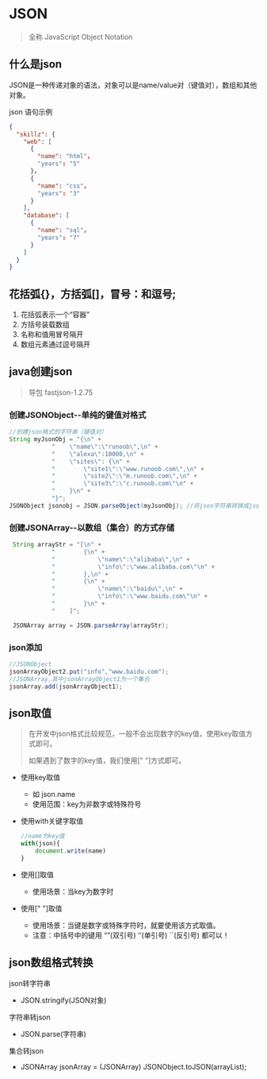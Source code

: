 # JSON

> 全称 JavaScript Object Notation

## 什么是json

JSON是一种传递对象的语法，对象可以是name/value对（键值对），数组和其他对象。

json 语句示例

```json
{
  "skillz": {
    "web": [ 
      {
        "name": "html"，
        "years": "5"
      }，
      {
        "name": "css"，
        "years": "3" 
      }
    ],
    "database": [
      {
        "name": "sql"，
        "years": "7" 
      }
    ]
  }
}
```

## 花括弧{}，方括弧[]，冒号：和逗号;

1. 花括弧表示一个“容器”
2. 方括号装载数组
3. 名称和值用冒号隔开
4. 数组元素通过逗号隔开

## java创建json
> 导包 fastjson-1.2.75

### 创建JSONObject--单纯的键值对格式

```java
//创建json格式的字符串（键值对） 
String myJsonObj = "{\n" +
            "    \"name\":\"runoob\",\n" +
            "    \"alexa\":10000,\n" +
            "    \"sites\": {\n" +
            "        \"site1\":\"www.runoob.com\",\n" +
            "        \"site2\":\"m.runoob.com\",\n" +
            "        \"site3\":\"c.runoob.com\"\n" +
            "    }\n" +
            "}";
JSONObject jsonobj = JSON.parseObject(myJsonObj); //将json字符串转换成jsonObject对象
```

### 创建JSONArray--以数组（集合）的方式存储

```java
 String arrayStr = "[\n" +
            "        {\n" +
            "            \"name\":\"alibaba\",\n" +
            "            \"info\":\"www.alibaba.com\"\n" +
            "        },\n" +
            "        {\n" +
            "            \"name\":\"baidu\",\n" +
            "            \"info\":\"www.baidu.com\"\n" +
            "        }\n" +
            "    ]";

 JSONArray array = JSON.parseArray(arrayStr);
```

### json添加

```java
//JSONObject
jsonArrayObject2.put("info","www.baidu.com");
//JSONArray,其中jsonArrayObject1为一个集合
jsonArray.add(jsonArrayObject1);
```

## json取值
> 在开发中json格式比较规范，一般不会出现数字的key值，使用key取值方式即可。
>
> 如果遇到了数字的key值，我们使用[" "]方式即可。

- 使用key取值

    - 如 json.name
    - 使用范围：key为非数字或特殊符号

- 使用with关键字取值

  ```javascript
  //name为key值
  with(json){
      document.write(name)
  }
  ```

- 使用[\]取值

    - 使用场景：当key为数字时

- 使用[" "\]取值

    - 使用场景：当键是数字或特殊字符时，就要使用该方式取值。
    - 注意：中括号中的键用 “”(双引号) ‘’(单引号) ``(反引号) 都可以！

## json数组格式转换

json转字符串

- JSON.stringify(JSON对象)

字符串转json

- JSON.parse(字符串)

集合转json

- JSONArray jsonArray = (JSONArray) JSONObject.toJSON(arrayList);

